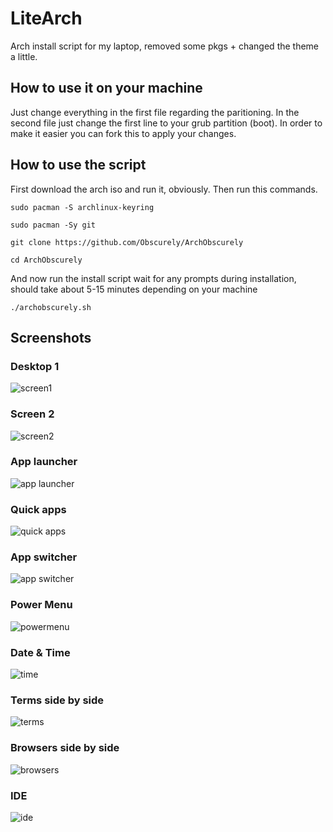 # LiteArch
Arch install script for my laptop, removed some pkgs + changed the theme a little.

## How to use it on your machine
Just change everything in the first file regarding the paritioning. In the second file just change the first line to your grub partition (boot). In order to make it easier you can fork this to apply your changes.

## How to use the script
First download the arch iso and run it, obviously. Then run this commands.

```shell
sudo pacman -S archlinux-keyring
```
```shell
sudo pacman -Sy git
```
```shell
git clone https://github.com/Obscurely/ArchObscurely
```
```shell
cd ArchObscurely
```
And now run the install script wait for any prompts during installation, should take about 5-15 minutes depending on your machine
```shell
./archobscurely.sh
```
## Screenshots

### Desktop 1
![screen1](screenshots/Desktop1.png)

### Screen 2
![screen2](screenshots/Desktop2.png)

### App launcher
![app launcher](screenshots/Launcher.png)

### Quick apps
![quick apps](screenshots/QuickApps.png)

### App switcher
![app switcher](screenshots/Switcher.png)

### Power Menu
![powermenu](screenshots/Powermenu.png)

### Date & Time
![time](screenshots/Date.png)

### Terms side by side
![terms](screenshots/Terminals.png)

### Browsers side by side
![browsers](screenshots/Browsers.png)

### IDE
![ide](screenshots/IDE.png)
